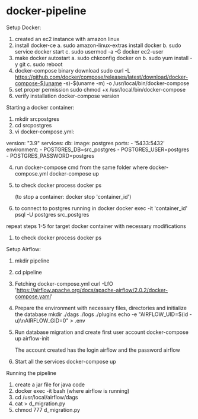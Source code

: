 # docker-pipeline



Setup Docker:

1. created an ec2 instance with amazon linux
2. install docker-ce
	a. sudo amazon-linux-extras install docker
	b. sudo service docker start
	c. sudo usermod -a -G docker ec2-user
3. make docker autostart
	a. sudo chkconfig docker on
	b. sudo yum install -y git
	c. sudo reboot
4. docker-compose binary download
	sudo curl -L https://github.com/docker/compose/releases/latest/download/docker-compose-$(uname -s)-$(uname -m) -o /usr/local/bin/docker-compose
5. set proper permission
	sudo chmod +x /usr/local/bin/docker-compose
6. verify installation
	docker-compose version


Starting a docker container:

1. mkdir srcpostgres
2. cd srcpostgres
3. vi docker-compose.yml:

version: "3.9"
services:
  db:
    image: postgres
    ports:
      - '5433:5432'
    environment:
      - POSTGRES_DB=src_postgres
      - POSTGRES_USER=postgres
      - POSTGRES_PASSWORD=postgres

4. run docker-compose cmd from the same folder where docker-compose.yml 
	docker-compose up 

5. to check docker process
	docker ps

	(to stop a container: docker stop 'container_id')

6. to connect to postgres running in docker
	docker exec -it 'container_id' psql -U postgres src_postgres


repeat steps 1-5 for target docker container with necessary modifications
1. to check docker process
	docker ps


Setup Airflow:

1. mkdir pipeline
2. cd pipeline

3. Fetching docker-compose.yml
	curl -LfO 'https://airflow.apache.org/docs/apache-airflow/2.0.2/docker-compose.yaml'

4. Prepare the environment with necessary files, directories and initialize the database
	mkdir ./dags ./logs ./plugins
	echo -e "AIRFLOW_UID=$(id -u)\nAIRFLOW_GID=0" > .env

5. Run database migration and create first user account
	docker-compose up airflow-init

	The account created has the login airflow and the password airflow

6. Start all the services
	docker-compose up
	
Running the pipeline

1. create a jar file for java code
2. docker exec -it <container id> bash (where airflow is running)
3. cd /usr/local/airflow/dags
4. cat > d_migration.py
5. chmod 777 d_migration.py
